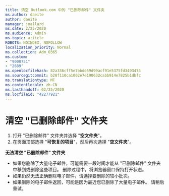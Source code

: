 ```yaml
---
title: 清空 Outlook.com 中的 "已删除邮件" 文件夹
ms.author: daeite
author: daeite
manager: joallard
ms.date: 2/25/2020
ms.audience: Admin
ms.topic: article
ROBOTS: NOINDEX, NOFOLLOW
localization_priority: Normal
ms.collection: Adm_O365
ms.custom:
- "9000751"
- "2689"
ms.openlocfilehash: 82a336cff5e7bbde59d99acf91e5375fd3493474
ms.sourcegitcommit: b20f110ca1002e7e190632cabb914e7825b1dbfc
ms.translationtype: MT
ms.contentlocale: zh-CN
ms.lasthandoff: 02/25/2020
ms.locfileid: "42277921"
---
```

# <a name="empty-the-deleted-items-folder"></a>清空 "已删除邮件" 文件夹

1. 打开 "已删除邮件" 文件夹并选择 "**空文件夹**"。
2. 在页面顶部选择 "**可恢复的项目**"，然后再次选择 "**空文件夹**"。

**无法清空 "已删除邮件" 文件夹**

- 如果您删除了大量电子邮件，可能需要一段时间才能从 "已删除邮件" 文件夹中移到或删除这些项目。 删除过程中，将浏览器窗口保持打开状态。
- 如果仍然无法正确删除电子邮件，请选择要删除的较小批次。
- 如果删除的电子邮件返回，可能是因为最近您已删除了大量电子邮件。 请稍后重试。